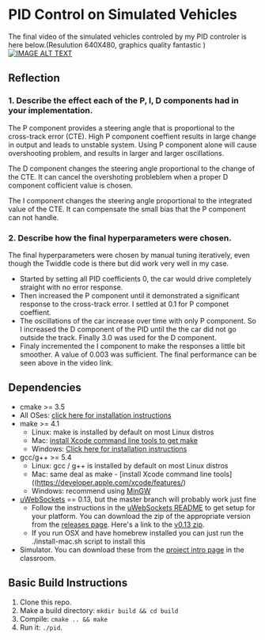 # PID Control on Simulated Vehicles

The final video of the simulated vehicles controled by my PID controler is here below.(Resulution 640X480, graphics quality fantastic )
[![IMAGE ALT TEXT](http://img.youtube.com/vi/0H8ghKrc0Cw/0.jpg)](https://youtu.be/0H8ghKrc0Cw "a small networkd ")

## Reflection 
### 1. Describe the effect each of the P, I, D components had in your implementation.
The P component provides a steering angle that is proportional to the cross-track error (CTE). High P component coeffient results in large change in output and leads to unstable system. Using P component alone will cause overshooting problem, and results in larger and larger oscillations.

The D component changes the steering angle proportional to the change of the CTE. It can cancel the overshoting probleblem when a proper D component cofficient value is chosen.

The I component changes the steering angle proportional to the integrated value of the CTE. It can compensate the small bias that the P component can not handle.

### 2. Describe how the final hyperparameters were chosen.

The final hyperparameters were chosen by manual tuning iteratively, even though the Twiddle code is there but did work very well in my case. 
* Started by setting all PID coefficients 0, the car would drive completely straight with no error response. 
* Then increased the P component until it demonstrated a significant response to the cross-track error. I settled at 0.1 for P componet coeffient.
* The oscillations of the car increase over time with only P component. So I increased the D component of the PID until the  the car did not go outside the track. Finally 3.0 was used for the D component.
* Finaly incremented the I component to make the responses a little bit smoother. A value of 0.003 was sufficient. The final performance can be seen above in the video link.

## Dependencies

* cmake >= 3.5
 * All OSes: [click here for installation instructions](https://cmake.org/install/)
* make >= 4.1
  * Linux: make is installed by default on most Linux distros
  * Mac: [install Xcode command line tools to get make](https://developer.apple.com/xcode/features/)
  * Windows: [Click here for installation instructions](http://gnuwin32.sourceforge.net/packages/make.htm)
* gcc/g++ >= 5.4
  * Linux: gcc / g++ is installed by default on most Linux distros
  * Mac: same deal as make - [install Xcode command line tools]((https://developer.apple.com/xcode/features/)
  * Windows: recommend using [MinGW](http://www.mingw.org/)
* [uWebSockets](https://github.com/uWebSockets/uWebSockets) == 0.13, but the master branch will probably work just fine
  * Follow the instructions in the [uWebSockets README](https://github.com/uWebSockets/uWebSockets/blob/master/README.md) to get setup for your platform. You can download the zip of the appropriate version from the [releases page](https://github.com/uWebSockets/uWebSockets/releases). Here's a link to the [v0.13 zip](https://github.com/uWebSockets/uWebSockets/archive/v0.13.0.zip).
  * If you run OSX and have homebrew installed you can just run the ./install-mac.sh script to install this
* Simulator. You can download these from the [project intro page](https://github.com/udacity/CarND-PID-Control-Project/releases) in the classroom.

## Basic Build Instructions

1. Clone this repo.
2. Make a build directory: `mkdir build && cd build`
3. Compile: `cmake .. && make`
4. Run it: `./pid`. 
